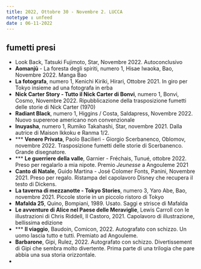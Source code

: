 ```yaml
---
title: 2022, Ottobre 30 - Novembre 2. LUCCA
notetype : unfeed
date : 06-11-2022
---
```


## fumetti presi

- Look Back, Tatsuki Fujimoto, Star, Novembre 2022. Autoconclusivo
- **Aomanjū** - La foresta degli spiriti, numero 1, Hisae Iwaoka, Bao, Novembre 2022. Manga Bao
- **La fotografa**, numero 1, Kenichi Kiriki, Hirari, Ottobre 2021. In giro per Tokyo insieme ad una fotografa in erba
- **Nick Carter Story - Tutto il Nick Carter di Bonvi**, numero 1, Bonvi, Cosmo, Novembre 2022. Ripubblicazione della trasposizione fumetti delle storie di Nick Carter (1970)
- **Radiant Black**, numero 1, Higgins / Costa, Saldapress, Novembre 2022. Nuovo supereroe americano non convenzionale
- **Inuyasha**, numero 1, Rumiko Takahashi, Star, novembre 2021. Dalla autrice di Maison Ikkoku e Ranma 1/2.
- *** **Venere Privata**, Paolo Bacilieri - Giorgio Scerbanenco, Oblomov, novembre 2022. Trasposizione fumetti delle storie di Scerbanenco. Grande disegnatore.
- *** **Le guerriere della valle**, Garnier - Fréchais, Tunué, ottobre 2022. Preso per regalarlo a mia nipote. Premio _Jeunesse_ a Angouleme 2021
- **Canto di Natale**, Guido Martina - José Colomer Fonts,  Panini, Novembre 2021. Preso per regalo. Ristampa del capolavoro Disney che recupera il testo di Dickens.
- **La taverna di mezzanotte - Tokyo Stories**, numero 3, Yaro Abe, Bao, novembre 2021. Piccole storie in un piccolo ristoro di Tokyo
- **Mafalda 25**, Quino, Bompiani, 1989. Usato. Saggi e strisce di Mafalda
- **Le avventure di Alice nel Paese delle Meraviglie**, Lewis Carroll con le illustrazioni di Chris Riddell, Il Castoro, 2021. Capolavoro di illustrazione, bellissima edizione
- *** **Il viaggio**, Baudoin, Comicon, 2022. Autografato con schizzo. Un uomo lascia tutto e tutti. Premiato ad Angouleme.
- **Barbarone**, Gipi, Rulez, 2022. Autografato con schizzo. Divertissement di Gipi che sembra molto divertente. Prima parte di una trilogia che pare abbia una sua storia orizzontale.
- 